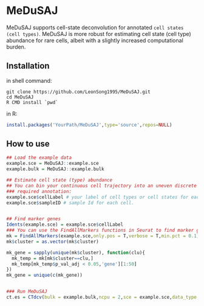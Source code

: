 # MeDuSAJ
MeDuSAJ supports cell-state deconvolution for annotated `cell states (cell types)`. MeDuSAJ is more robust for estimating cell state (cell type) abundance for rare cells, albeit with a slightly increased computational burden. 


## Installation
in shell command:
```shell
git clone https://github.com/LeonSong1995/MeDuSAJ.git
cd MeDuSAJ
R CMD install `pwd`
```
in R:
```R
install.packages('YourPath/MeDuSAJ',type='source',repos=NULL)
```

## How to use
```R
## Load the example data
example.sce = MeDuSAJ::example.sce
example.bulk = MeDuSAJ::example.bulk

## Estimate cell state (type) abundance
## You can bin your continuous cell trajectory into an uneven discrete cell state. 
### required annotation:
example.sce$cellLabel # your label of cell types or cell states for each cell.
example.sce$sampleID # sample Id for each cell.


## Find marker genes
Idents(example.sce) = example.sce$cellLabel
### You can use the FindAllMarkers functions in Seurat to find marker genes for each cell state (cell type). 
mk = FindAllMarkers(example.sce,only.pos = T,verbose = T,min.pct = 0.1) 
mk$cluster = as.vector(mk$cluster)

mk_gene = sapply(unique(mk$cluster), function(clu){
  mk_temp = mk[mk$cluster==clu,]
  mk_temp[mk_temp$p_val_adj < 0.05,'gene'][1:50]  
})
mk_gene = unique(c(mk_gene))


### Run MeDuSAJ
ct.es = CTdcv(bulk = example.bulk,ncpu = 2,sce = example.sce,data_type = 'count',gene = mk_gene)
```
